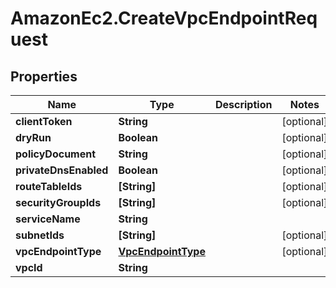 # AmazonEc2.CreateVpcEndpointRequest

## Properties

Name | Type | Description | Notes
------------ | ------------- | ------------- | -------------
**clientToken** | **String** |  | [optional] 
**dryRun** | **Boolean** |  | [optional] 
**policyDocument** | **String** |  | [optional] 
**privateDnsEnabled** | **Boolean** |  | [optional] 
**routeTableIds** | **[String]** |  | [optional] 
**securityGroupIds** | **[String]** |  | [optional] 
**serviceName** | **String** |  | 
**subnetIds** | **[String]** |  | [optional] 
**vpcEndpointType** | [**VpcEndpointType**](VpcEndpointType.md) |  | [optional] 
**vpcId** | **String** |  | 


